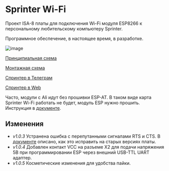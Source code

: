 # Sprinter Wi-Fi

Проект ISA-8 платы для подключения Wi-Fi модуля ESP8266 к персональному любительскому компьютеру Sprinter.

Программное обеспечение, в настоящее время, в разработке.

![image](Export/sprinter-esp.jpg)

[Принципиальная схема](Export/Schematic_Sprinter-ESP_v1.0.4.pdf)

[Монтажная схема](Export/PCB_Sprinter-ESP-v1.0.4.pdf)

[Спринтер в Телеграм](https://t.me/zx_sprinter)

[Спринтер в Web](https://www.sprinter.ru/)

Часто, модули с Ali идут без прошивки ESP-AT. В таком виде карта Sprinter Wi-Fi работать не будет, модуль ESP нужно прошить. Инструкция в [документе](Docs/ESP-module-flashing.pdf).

## Изменения
* _v1.0.3_ Устранена ошибка с перепутанными сигналами RTS и CTS. В [документе](Docs/rts-cts-fix.pdf) описано, как это исправить на старых версиях платы.
* _v1.0.4_ Добавлен контакт VCC на разъеме X2 для подачи напряжения 5В при программировании ESP через внешний USB-TTL UART адаптер.
* _v1.0.5_ Косметические изменения для удобства пайки.
